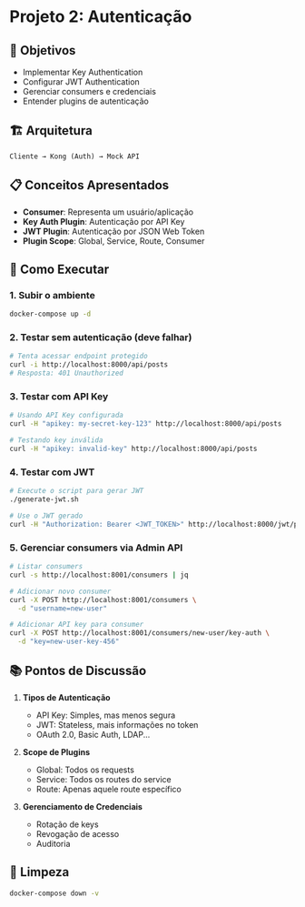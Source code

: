 # Projeto 2: Autenticação

## 🎯 Objetivos
- Implementar Key Authentication
- Configurar JWT Authentication
- Gerenciar consumers e credenciais
- Entender plugins de autenticação

## 🏗️ Arquitetura
```
Cliente → Kong (Auth) → Mock API
```

## 📋 Conceitos Apresentados
- **Consumer**: Representa um usuário/aplicação
- **Key Auth Plugin**: Autenticação por API Key
- **JWT Plugin**: Autenticação por JSON Web Token
- **Plugin Scope**: Global, Service, Route, Consumer

## 🚀 Como Executar

### 1. Subir o ambiente
```bash
docker-compose up -d
```

### 2. Testar sem autenticação (deve falhar)
```bash
# Tenta acessar endpoint protegido
curl -i http://localhost:8000/api/posts
# Resposta: 401 Unauthorized
```

### 3. Testar com API Key
```bash
# Usando API Key configurada
curl -H "apikey: my-secret-key-123" http://localhost:8000/api/posts

# Testando key inválida
curl -H "apikey: invalid-key" http://localhost:8000/api/posts
```

### 4. Testar com JWT
```bash
# Execute o script para gerar JWT
./generate-jwt.sh

# Use o JWT gerado
curl -H "Authorization: Bearer <JWT_TOKEN>" http://localhost:8000/jwt/posts
```

### 5. Gerenciar consumers via Admin API
```bash
# Listar consumers
curl -s http://localhost:8001/consumers | jq

# Adicionar novo consumer
curl -X POST http://localhost:8001/consumers \
  -d "username=new-user"

# Adicionar API key para consumer
curl -X POST http://localhost:8001/consumers/new-user/key-auth \
  -d "key=new-user-key-456"
```

## 📚 Pontos de Discussão

1. **Tipos de Autenticação**
   - API Key: Simples, mas menos segura
   - JWT: Stateless, mais informações no token
   - OAuth 2.0, Basic Auth, LDAP...

2. **Scope de Plugins**
   - Global: Todos os requests
   - Service: Todos os routes do service
   - Route: Apenas aquele route específico

3. **Gerenciamento de Credenciais**
   - Rotação de keys
   - Revogação de acesso
   - Auditoria

## 🧹 Limpeza
```bash
docker-compose down -v
```
